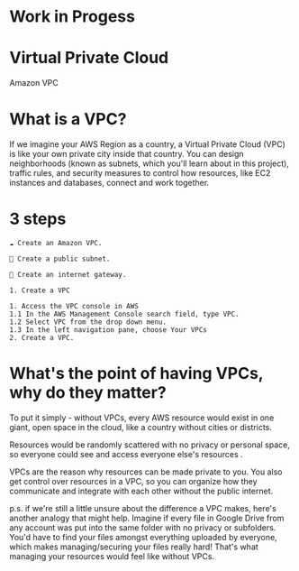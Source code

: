 # Work in Progess

# Virtual Private Cloud
Amazon VPC


# What is a VPC?
If we imagine your AWS Region as a country, a Virtual Private Cloud (VPC) is like your own private city inside that country.
You can design neighborhoods (known as subnets, which you'll learn about in this project), traffic rules, and security measures to control how resources, like EC2 instances and databases, connect and work together.

# 3 steps
```
☁️ Create an Amazon VPC.
```
```
🥅 Create a public subnet.
```
```
🚪 Create an internet gateway.
```

```
1. Create a VPC
```
```
1. Access the VPC console in AWS
1.1 In the AWS Management Console search field, type VPC.
1.2 Select VPC from the drop down menu.
1.3 In the left navigation pane, choose Your VPCs
2. Create a VPC.
```
# What's the point of having VPCs, why do they matter?
To put it simply - without VPCs, every AWS resource would exist in one giant, open space in the cloud, like a country without cities or districts.

Resources would be randomly scattered with no privacy or personal space, so everyone could see and access everyone else's resources .

VPCs are the reason why resources can be made private to you. You also get control over resources in a VPC, so you can organize how they communicate and integrate with each other without the public internet.

p.s. if we're still a little unsure about the difference a VPC makes, here's another analogy that might help. Imagine if every file in Google Drive from any account was put into the same folder with no privacy or subfolders. You'd have to find your files amongst everything uploaded by everyone, which makes managing/securing your files really hard! That's what managing your resources would feel like without VPCs.


